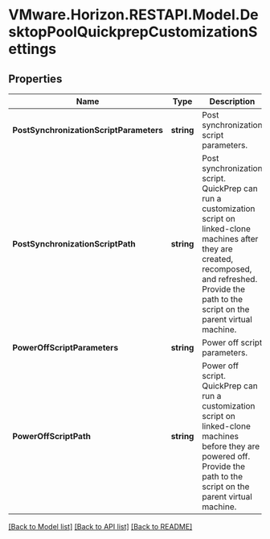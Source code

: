 # VMware.Horizon.RESTAPI.Model.DesktopPoolQuickprepCustomizationSettings
## Properties

Name | Type | Description | Notes
------------ | ------------- | ------------- | -------------
**PostSynchronizationScriptParameters** | **string** | Post synchronization script parameters. | [optional] 
**PostSynchronizationScriptPath** | **string** | Post synchronization script. QuickPrep can run a customization script on linked-clone machines after they are created, recomposed, and refreshed. Provide the path to the script on the parent virtual machine. | [optional] 
**PowerOffScriptParameters** | **string** | Power off script parameters. | [optional] 
**PowerOffScriptPath** | **string** | Power off script. QuickPrep can run a customization script on linked-clone machines before they are powered off. Provide the path to the script on the parent virtual machine. | [optional] 

[[Back to Model list]](../README.md#documentation-for-models) [[Back to API list]](../README.md#documentation-for-api-endpoints) [[Back to README]](../README.md)

